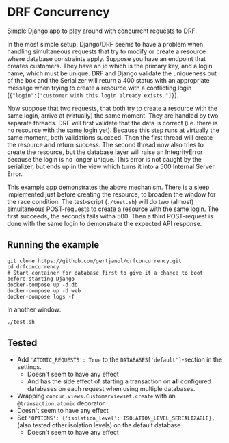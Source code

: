 # DRF Concurrency
Simple Django app to play around with concurrent requests to DRF.

In the most simple setup, Django/DRF seems to have a problem when handling simultaneous requests that try to modify or create a resource where database constraints apply.
Suppose you have an endpoint that creates customers. They have an id which is the primary key, and a login name, which must be unique. DRF and Django validate the uniqueness out of the box and the Serializer will return a 400 status with an appropriate message when trying to create a resource with a conflicting login (`{"login":["customer with this login already exists."]}`).

Now suppose that two requests, that both try to create a resource with the same login, arrive at (virtually) the same moment. They are handled by two separate threads. DRF will first validate that the data is correct (i.e. there is no resource with the same login yet). Because this step runs at virtually the same moment, both validations succeed. Then the first thread will create the resource and return success. The second thread now also tries to create the resource, but the database layer will raise an IntegrityError because the login is no longer unique. This error is not caught by the serializer, but ends up in the view which turns it into a 500 Internal Server Error.

This example app demonstrates the above mechanism. There is a sleep implemented just before creating the resource, to broaden the window for the race condition. The test-script (`./test.sh`) will do two (almost) simultaneous POST-requests to create a resource with the same login. The first succeeds, the seconds fails witha 500. Then a third POST-request is done with the same login to demonstrate the expected API response.

## Running the example
```
git clone https://github.com/gertjanol/drfconcurrency.git
cd drfconcurrency
# Start container for database first to give it a chance to boot before starting Django
docker-compose up -d db
docker-compose up -d web
docker-compose logs -f
```

In another window:
```
./test.sh
```

## Tested
 * Add `'ATOMIC_REQUESTS': True` to the `DATABASES['default']`-section in the settings.
   * Doesn't seem to have any effect
   * And has the side effect of starting a transaction on **all** configured databases on each request when using multiple databases.
 *  Wrapping `concur.views.CustomerViewset.create` with an `@transaction.atomic` decorator
   * Doesn't seem to have any effect
 * Set `'OPTIONS': {'isolation_level': ISOLATION_LEVEL_SERIALIZABLE},` (also tested other isolation levels) on the default database
   * Doesn't seem to have any effect
